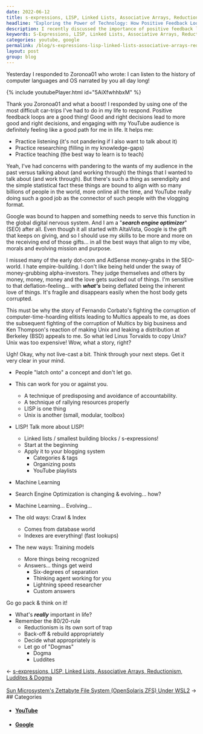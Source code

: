 ```yaml
---
date: 2022-06-12
title: s-expressions, LISP, Linked Lists, Associative Arrays, Reductionism, Luddites & Dogma
headline: "Exploring the Power of Technology: How Positive Feedback Loops and Google Connect the Global Digital Nervous System"
description: I recently discussed the importance of positive feedback loops and engaging with my YouTube audience, as well as the role of Google in the global digital nervous system. As a search engine optimizer, I also touched on the importance of serendipity in aligning. Come join me in exploring the power of technology and the possibilities it offers.
keywords: S-Expressions, LISP, Linked Lists, Associative Arrays, Reductionism, Luddites, Dogma, Positive Feedback Loops, YouTube, Google, Global Digital Nervous System, Search Engine Optimizer, Serendipity, Aligning
categories: youtube, google
permalink: /blog/s-expressions-lisp-linked-lists-associative-arrays-reductionism-luddites-dogma/
layout: post
group: blog
---
```



Yesterday I responded to Zoronoa01 who wrote: I can listen to the history of
computer languages and OS narrated by you all day long!

{% include youtubePlayer.html id="5AiXfwhhbxM" %}

Thank you Zoronoa01 and what a boost! I responded by using one of the most
difficult car-trips I've had to do in my life to respond. Positive feedback
loops are a good thing! Good and right decisions lead to more good and right
decisions, and engaging with my YouTube audience is definitely feeling like a
good path for me in life. It helps me:

- Practice listening (it's not pandering if I also want to talk about it)
- Practice researching (filling in my knowledge-gaps)
- Practice teaching (the best way to learn is to teach)

Yeah, I've had concerns with pandering to the wants of my audience in the past
versus talking about (and working through) the things that I wanted to talk
about (and work through). But there's such a thing as serendipity and the
simple statistical fact these things are bound to align with so many billions
of people in the world, more online all the time, and YouTube really doing such
a good job as the connector of such people with the vlogging format.

Google was bound to happen and something needs to serve this function in the
global digital nervous system. And I am a "***search engine optimizer***" (SEO)
after all. Even though it all started with AltaVista, Google is the gift that
keeps on giving, and so I should use my skills to be more and more on the
receiving end of those gifts... in all the best ways that align to my vibe,
morals and evolving mission and purpose.

I missed many of the early dot-com and AdSense money-grabs in the SEO-world. I
hate empire-building. I don't like being held under the sway of money-grubbing
alpha-investors. They judge themselves and others by money, money, money and
the love gets sucked out of things. I'm sensitive to that deflation-feeling...
with ***what's*** being deflated being the inherent love of things. It's
fragile and disappears easily when the host body gets corrupted.

This must be why the story of Fernando Corbato's fighting the corruption of
computer-time-hoarding elitists leading to Multics appeals to me, as does the
subsequent fighting of the corruption of Multics by big business and Ken
Thompson's reaction of making Unix and leaking a distribution at Berkeley (BSD)
appeals to me. So what led Linus Torvalds to copy Unix? Unix was too expensive!
Wow, what a story, right?

Ugh! Okay, why not live-cast a bit. Think through your next steps. Get it very
clear in your mind.

- People "latch onto" a concept and don't let go.
- This can work for you or against you.
  - A technique of predisposing and avoidance of accountability.
  - A technique of rallying resources properly
  - LISP is one thing
  - Unix is another (small, modular, toolbox)
- LISP! Talk more about LISP!
  - Linked lists / smallest building blocks / s-expressions!
  - Start at the beginning
  - Apply it to your blogging system
    - Categories & tags
    - Organizing posts
    - YouTube playlists

- Machine Learning

- Search Engine Optimization is changing & evolving... how?
- Machine Learning... Evolving...
- The old ways: Crawl & Index
  - Comes from database world
  - Indexes are everything! (fast lookups)
- The new ways: Training models
  - More things being recognized
  - Answers... things get weird
    - Six-degrees of separation
    - Thinking agent working for you
    - Lightning speed researcher
    - Custom answers

Go go pack & think on it!
- What's ***really*** important in life?
- Remember the 80/20-rule
  - Reductionism is its own sort of trap
  - Back-off & rebuild appropriately
  - Decide what appropriately is
  - Let go of "Dogmas"
    - Dogma
    - Luddites


<div class="arrow-links"><div class="post-nav-prev"><span class="arrow">&larr;&nbsp;</span><a href="/blog/s-expressions-lisp-linked-lists-associative-arrays-reductionism-luddites-dogma/">s-expressions, LISP, Linked Lists, Associative Arrays, Reductionism, Luddites & Dogma</a></div> &nbsp; <div class="post-nav-next"><a href="/blog/sun-microsystem-s-zettabyte-file-system-opensolaris-zfs-under-wsl2/">Sun Microsystem's Zettabyte File System (OpenSolaris ZFS) Under WSL2</a><span class="arrow">&nbsp;&rarr;</span></div></div>
## Categories

<ul>
<li><h4><a href='/youtube/'>YouTube</a></h4></li>
<li><h4><a href='/google/'>Google</a></h4></li></ul>